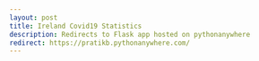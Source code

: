 ```yaml
---
layout: post
title: Ireland Covid19 Statistics
description: Redirects to Flask app hosted on pythonanywhere
redirect: https://pratikb.pythonanywhere.com/
---
```


